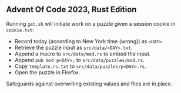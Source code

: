 ## Advent Of Code 2023, Rust Edition

Running `get.sh` will initiate work on a puzzle given a session cookie in `cookie.txt`:
- Record today (according to New York time (wrong)) as `<DAY>`.
- Retrieve the puzzle input as `src/data/<DAY>.txt`.
- Append a macro to `src/data/mod.rs` to embed the input.
- Append `pub mod p<DAY>;` to `src/data/puzzles/mod.rs`.
- Copy `template.rs.txt` to `src/data/puzzles/p<DAY>.rs`.
- Open the puzzle in Firefox.

Safeguards against overwriting existing values and files are in place.